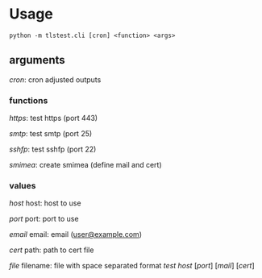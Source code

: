 # Usage
`python -m tlstest.cli [cron] <function> <args>`
## arguments
_cron_: cron adjusted outputs

### functions

_https_: test https (port 443)

_smtp_: test smtp (port 25)

_sshfp_: test sshfp (port 22)

_smimea_: create smimea (define mail and cert)

### values

_host_ host: host to use

_port_ port: port to use

_email_ email: email (user@example.com)

_cert_ path: path to cert file

_file_ filename: file with space separated format _test_ _host_ [_port_] [_mail_] [_cert_]
